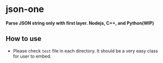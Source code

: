 # json-one

**Parse JSON string only with first layer. Nodejs, C++, and Python(WIP)**

## How to use

* Please check `test` file in each directory. It should be a very easy class for user to embed.
